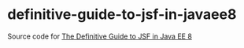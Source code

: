 # definitive-guide-to-jsf-in-javaee8
Source code for [The Definitive Guide to JSF in Java EE 8](http://pzz.to/0WuvY3)
